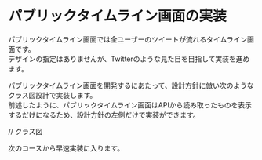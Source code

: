 # パブリックタイムライン画面の実装
パブリックタイムライン画面では全ユーザーのツイートが流れるタイムライン画面です。  
デザインの指定はありませんが、Twitterのような見た目を目指して実装を進めます。  

パブリックタイムライン画面を開発するにあたって、設計方針に倣い次のようなクラス図設計で実装します。  
前述したように、パブリックタイムライン画面はAPIから読み取ったものを表示するだけになるため、設計方針の左側だけで実装ができます。  

// クラス図

次のコースから早速実装に入ります。  

